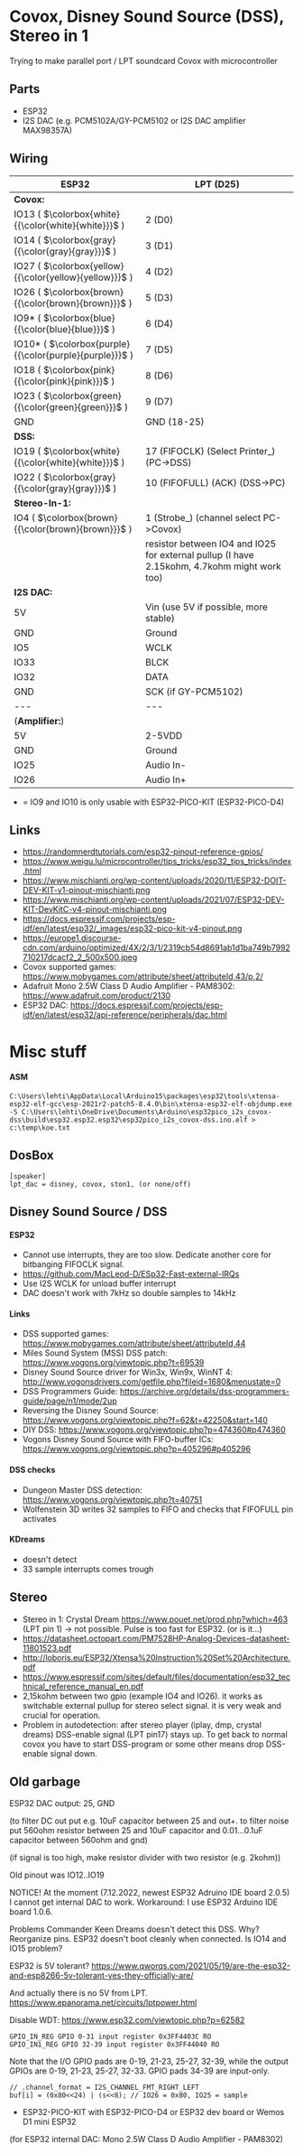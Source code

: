 
# Covox, Disney Sound Source (DSS), Stereo in 1
Trying to make parallel port / LPT soundcard Covox with microcontroller

## Parts

- ESP32
- I2S DAC (e.g. PCM5102A/GY-PCM5102 or I2S DAC amplifier MAX98357A)

## Wiring

ESP32 | LPT (D25)
--- | ---
**Covox:** |
IO13 ( $\colorbox{white}{{\color{white}{white}}}$ ) | 2 (D0)
IO14 ( $\colorbox{gray}{{\color{gray}{gray}}}$ ) | 3 (D1)
IO27 ( $\colorbox{yellow}{{\color{yellow}{yellow}}}$ ) | 4 (D2)
IO26 ( $\colorbox{brown}{{\color{brown}{brown}}}$ ) | 5 (D3)
IO9*  ( $\colorbox{blue}{{\color{blue}{blue}}}$ ) | 6 (D4)
IO10* ( $\colorbox{purple}{{\color{purple}{purple}}}$ ) | 7 (D5)
IO18 ( $\colorbox{pink}{{\color{pink}{pink}}}$ ) | 8 (D6)
IO23 ( $\colorbox{green}{{\color{green}{green}}}$ ) | 9 (D7)
GND | GND (18-25)
**DSS:** | 
IO19 ( $\colorbox{white}{{\color{white}{white}}}$ ) | 17 (FIFOCLK) (Select Printer_) (PC->DSS)
IO22 ( $\colorbox{gray}{{\color{gray}{gray}}}$ ) | 10 (FIFOFULL) (ACK) (DSS->PC)
**Stereo-In-1:** | 
IO4 ( $\colorbox{brown}{{\color{brown}{brown}}}$ ) | 1 (Strobe_) (channel select PC->Covox)
&nbsp; | resistor between IO4 and IO25 for external pullup (I have 2.15kohm, 4.7kohm might work too)
**I2S DAC:** |
5V | Vin (use 5V if possible, more stable)
GND | Ground
IO5 | WCLK
IO33 | BLCK
IO32 | DATA
GND | SCK (if GY-PCM5102)
--- | ---
(**Amplifier:**) |
5V | 2-5VDD
GND | Ground
IO25 | Audio In-
IO26 | Audio In+

* = IO9 and IO10 is only usable with ESP32-PICO-KIT (ESP32-PICO-D4)

## Links
- https://randomnerdtutorials.com/esp32-pinout-reference-gpios/
- https://www.weigu.lu/microcontroller/tips_tricks/esp32_tips_tricks/index.html
- https://www.mischianti.org/wp-content/uploads/2020/11/ESP32-DOIT-DEV-KIT-v1-pinout-mischianti.png
- https://www.mischianti.org/wp-content/uploads/2021/07/ESP32-DEV-KIT-DevKitC-v4-pinout-mischianti.png
- https://docs.espressif.com/projects/esp-idf/en/latest/esp32/_images/esp32-pico-kit-v4-pinout.png
- https://europe1.discourse-cdn.com/arduino/optimized/4X/2/3/1/2319cb54d8691ab1d1ba749b7992710217dcacf2_2_500x500.jpeg
- Covox supported games: https://www.mobygames.com/attribute/sheet/attributeId,43/p,2/
- Adafruit Mono 2.5W Class D Audio Amplifier - PAM8302: https://www.adafruit.com/product/2130
- ESP32 DAC: https://docs.espressif.com/projects/esp-idf/en/latest/esp32/api-reference/peripherals/dac.html

# Misc stuff

#### ASM
```
C:\Users\lehti\AppData\Local\Arduino15\packages\esp32\tools\xtensa-esp32-elf-gcc\esp-2021r2-patch5-8.4.0\bin\xtensa-esp32-elf-objdump.exe -S C:\Users\lehti\OneDrive\Documents\Arduino\esp32pico_i2s_covox-dss\build\esp32.esp32.esp32\esp32pico_i2s_covox-dss.ino.elf > c:\temp\koe.txt
```

## DosBox
```
[speaker]
lpt_dac = disney, covox, ston1, (or none/off)
```

## Disney Sound Source / DSS

#### ESP32
- Cannot use interrupts, they are too slow. Dedicate another core for bitbanging FIFOCLK signal.
- https://github.com/MacLeod-D/ESp32-Fast-external-IRQs
- Use I2S WCLK for unload buffer interrupt
- DAC doesn't work with 7kHz so double samples to 14kHz

#### Links
- DSS supported games: https://www.mobygames.com/attribute/sheet/attributeId,44
- Miles Sound System (MSS) DSS patch: https://www.vogons.org/viewtopic.php?t=69539
- Disney Sound Source driver for Win3x, Win9x, WinNT 4: http://www.vogonsdrivers.com/getfile.php?fileid=1680&menustate=0
- DSS Programmers Guide: https://archive.org/details/dss-programmers-guide/page/n1/mode/2up
- Reversing the Disney Sound Source: https://www.vogons.org/viewtopic.php?f=62&t=42250&start=140
- DIY DSS: https://www.vogons.org/viewtopic.php?p=474360#p474360
- Vogons Disney Sound Source with FIFO-buffer ICs: https://www.vogons.org/viewtopic.php?p=405296#p405296

#### DSS checks
- Dungeon Master DSS detection: https://www.vogons.org/viewtopic.php?t=40751
- Wolfenstein 3D writes 32 samples to FIFO and checks that FIFOFULL pin activates

#### KDreams
- doesn't detect
- 33 sample interrupts comes trough

## Stereo

- Stereo in 1: Crystal Dream https://www.pouet.net/prod.php?which=463 (LPT pin 1) -> not possible. Pulse is too fast for ESP32. (or is it...)
- https://datasheet.octopart.com/PM7528HP-Analog-Devices-datasheet-11801523.pdf
- http://loboris.eu/ESP32/Xtensa%20Instruction%20Set%20Architecture.pdf
- https://www.espressif.com/sites/default/files/documentation/esp32_technical_reference_manual_en.pdf
- 2,15kohm between two gpio (example IO4 and IO26). it works as switchable external pullup for stereo select signal. it is very weak and crucial for operation. 
- Problem in autodetection: after stereo player (iplay, dmp, crystal dreams) DSS-enable signal (LPT pin17) stays up. To get back to normal covox you have to start DSS-program or some other means drop DSS-enable signal down.

## Old garbage

ESP32 DAC output: 25, GND

(to filter DC out put e.g. 10uF capacitor between 25 and out+. to filter noise put 560ohm resistor between 25 and 10uF capacitor and 0.01...0.1uF capacitor between 560ohm and gnd)

(if signal is too high, make resistor divider with two resistor (e.g. 2kohm))

Old pinout was IO12..IO19

NOTICE!
At the moment (7.12.2022, newest ESP32 Adruino IDE board 2.0.5) I cannot get internal DAC to work. Workaround: I use ESP32 Arduino IDE board 1.0.6.

Problems
Commander Keen Dreams doesn't detect this DSS. Why?
Reorganize pins. ESP32 doesn't boot cleanly when connected. Is IO14 and IO15 problem?

ESP32 is 5V tolerant? https://www.qworqs.com/2021/05/19/are-the-esp32-and-esp8266-5v-tolerant-yes-they-officially-are/

And actually there is no 5V from LPT. https://www.epanorama.net/circuits/lptpower.html

Disable WDT: https://www.esp32.com/viewtopic.php?p=62582

```
GPIO_IN_REG GPIO 0-31 input register 0x3FF4403C RO
GPIO_IN1_REG GPIO 32-39 input register 0x3FF44040 RO
```

Note that the I/O GPIO pads are 0-19, 21-23, 25-27, 32-39, while the output GPIOs are 0-19, 21-23, 25-27, 32-33. GPIO pads 34-39 are input-only.

```
// .channel_format = I2S_CHANNEL_FMT_RIGHT_LEFT
buf[i] = (0x80<<24) | (s<<8); // IO26 = 0x80, IO25 = sample
```
- ESP32-PICO-KIT with ESP32-PICO-D4 or ESP32 dev board or Wemos D1 mini ESP32

 (for ESP32 internal DAC: Mono 2.5W Class D Audio Amplifier - PAM8302)
